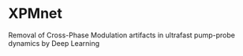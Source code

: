 # XPMnet
Removal of Cross-Phase Modulation artifacts in ultrafast pump-probe dynamics by Deep Learning
